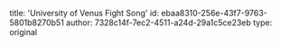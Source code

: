 title: 'University of Venus Fight Song'
id: ebaa8310-256e-43f7-9763-5801b8270b51
author: 7328c14f-7ec2-4511-a24d-29a1c5ce23eb
type: original
